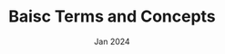 ---
lang-ref: ch.01-03        
title: Baisc Terms and Concepts
lecturer: 
authors:       
date: Jan 2024
---    